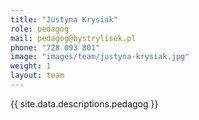 ```yaml
---
title: "Justyna Krysiak"
role: pedagog
mail: pedagog@bystrylisek.pl
phone: "728 093 801"
image: "images/team/justyna-krysiak.jpg"
weight: 1
layout: team
---
```


{{ site.data.descriptions.pedagog }}